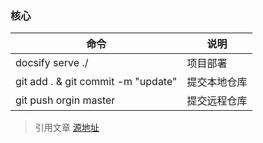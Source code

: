 

### 核心

命令 | 说明
---- | ----
docsify serve ./ | 项目部署
git add . & git commit -m "update" | 提交本地仓库
git push orgin master | 提交远程仓库


> 引用文章
> [源地址](https://github.com/Snailclimb/docsify-demo/blob/master/docs/how-to-use-docsify.md)


